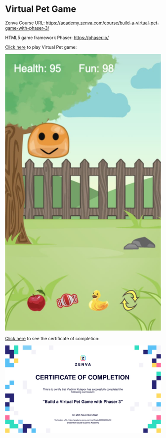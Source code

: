 # Virtual Pet Game

Zenva Course URL: https://academy.zenva.com/course/build-a-virtual-pet-game-with-phaser-3/

HTML5 game framework Phaser: https://phaser.io/

[Click here](https://frenzzy.github.io/edu-game-phaser3-virtual-pet/public/) to play Virtual Pet game:

<a target="_blank" href="https://frenzzy.github.io/edu-game-phaser3-virtual-pet/public/">
<img src="./game-screenshot.jpg" width="640" alt="Virtual Pet Game Screenshot">
</a>

[Click here](https://academy.zenva.com/certificate/90360b980d59) to see the certificate of completion:

<a target="_blank" href="https://academy.zenva.com/certificate/90360b980d59">
<img src="./certificate-preview-90360b980d59.svg" width="640" alt="Certificate Preview">
</a>
